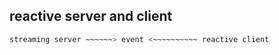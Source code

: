 reactive server and client
---------------------------

```bash
streaming server ~~~~~~> event <~~~~~~~~~~ reactive client
```
